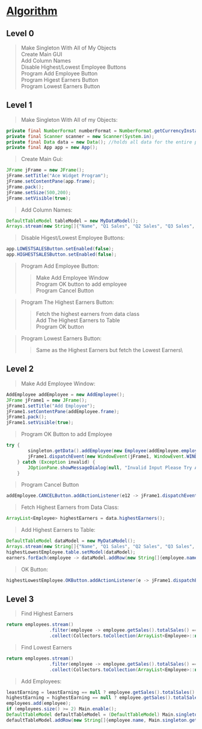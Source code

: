 # <ins>**Algorithm**</ins>
## Level 0
> Make Singleton With All of My Objects\
> Create Main GUI\
> Add Column Names\
> Disable Highest/Lowest Employee Buttons\
> Program Add Employee Button\
> Program Higest Earners Button\
> Program Lowest Earners Button

## Level 1
> Make Singleton With All of my Objects:
```java
private final NumberFormat numberFormat = NumberFormat.getCurrencyInstance(new Locale("en", "US"));
private final Scanner scanner = new Scanner(System.in);
private final Data data = new Data(); //holds all data for the entire project
private final App app = new App();
```
> Create Main Gui:
```java
JFrame jFrame = new JFrame();
jFrame.setTitle("Ace Widget Program");
jFrame.setContentPane(app.frame);
jFrame.pack();
jFrame.setSize(500,200);
jFrame.setVisible(true);
```
> Add Column Names:
```java
DefaultTableModel tableModel = new MyDataModel();
Arrays.stream(new String[]{"Name", "Q1 Sales", "Q2 Sales", "Q3 Sales", "Q4 Sales", "Total"}).forEach(tableModel::addColumn);
```
> Disable Higest/Lowest Employee Buttons:
```java
app.LOWESTSALESButton.setEnabled(false);
app.HIGHESTSALESButton.setEnabled(false);
```
> Program Add Employee Button:
   >> Make Add Employee Window\
   Program OK button to add employee\
   Program Cancel Button

> Program The Highest Earners Button:
   >> Fetch the highest earners from data class\
    Add The Highest Earners to Table\
    Program OK button

> Program Lowest Earners Button:
   >> Same as the Highest Earners but fetch the Lowest Earners\
## Level 2
> Make Add Employee Window:
```java
AddEmployee addEmployee = new AddEmployee();
JFrame jFrame1 = new JFrame();
jFrame1.setTitle("Add Employee");
jFrame1.setContentPane(addEmployee.frame);
jFrame1.pack();
jFrame1.setVisible(true);
```
> Program OK Button to add Employee
```java
try {
        singleton.getData().addEmployee(new Employee(addEmployee.employeeName.getText(), new Sales(Double.parseDouble(addEmployee.q1Sales.getText()), Double.parseDouble(addEmployee.q2Sales.getText()), Double.parseDouble(addEmployee.q3Sales.getText()), Double.parseDouble(addEmployee.q4Sales.getText()))));
        jFrame1.dispatchEvent(new WindowEvent(jFrame1, WindowEvent.WINDOW_CLOSING));
    } catch (Exception invalid) {
        JOptionPane.showMessageDialog(null, "Invalid Input Please Try Again. Use actual numbers.");
    }
```
> Program Cancel Button
```java
addEmployee.CANCELButton.addActionListener(e12 -> jFrame1.dispatchEvent(new WindowEvent(jFrame1, WindowEvent.WINDOW_CLOSING)));
```

>Fetch Highest Earners from Data Class:
```java
ArrayList<Employee> highestEarners = data.highestEarners();
```
>Add Highest Earners to Table:
```java
DefaultTableModel dataModel = new MyDataModel();
Arrays.stream(new String[]{"Name", "Q1 Sales", "Q2 Sales", "Q3 Sales", "Q4 Sales", "Total"}).forEach(dataModel::addColumn);
highestLowestEmployee.table.setModel(dataModel);
earners.forEach(employee -> dataModel.addRow(new String[]{employee.name, numberFormat.format(employee.sales.getQ(1)), numberFormat.format(employee.sales.getQ(2)), numberFormat.format(employee.sales.getQ(3)), numberFormat.format(employee.sales.getQ(4)), numberFormat.format(employee.sales.totalSales())}));
```
>OK Button:
```java
highestLowestEmployee.OKButton.addActionListener(e -> jFrame1.dispatchEvent(new WindowEvent(jFrame1, WindowEvent.WINDOW_CLOSING)));
```
## Level 3
> Find Highest Earners
```java
return employees.stream()
                .filter(employee -> employee.getSales().totalSales() == highestEarning)
                .collect(Collectors.toCollection(ArrayList<Employee>::new));
```
>Find Lowest Earners
```java
return employees.stream()
                .filter(employee -> employee.getSales().totalSales() == leastEarning)
                .collect(Collectors.toCollection(ArrayList<Employee>::new));
```
>Add Employees:
```java
leastEarning = leastEarning == null ? employee.getSales().totalSales() : Math.min(leastEarning, employee.getSales().totalSales());
highestEarning = highestEarning == null ? employee.getSales().totalSales() : Math.max(highestEarning, employee.getSales().totalSales());
employees.add(employee);
if (employees.size() >= 2) Main.enable();
DefaultTableModel defaultTableModel = (DefaultTableModel) Main.singleton.getApp().table1.getModel();
defaultTableModel.addRow(new String[]{employee.name, Main.singleton.getNumberFormat().format(employee.sales.getQ(1)), Main.singleton.getNumberFormat().format(employee.sales.getQ(2)), Main.singleton.getNumberFormat().format(employee.sales.getQ(3)), Main.singleton.getNumberFormat().format(employee.sales.getQ(4)), Main.singleton.getNumberFormat().format(employee.sales.totalSales())});
```